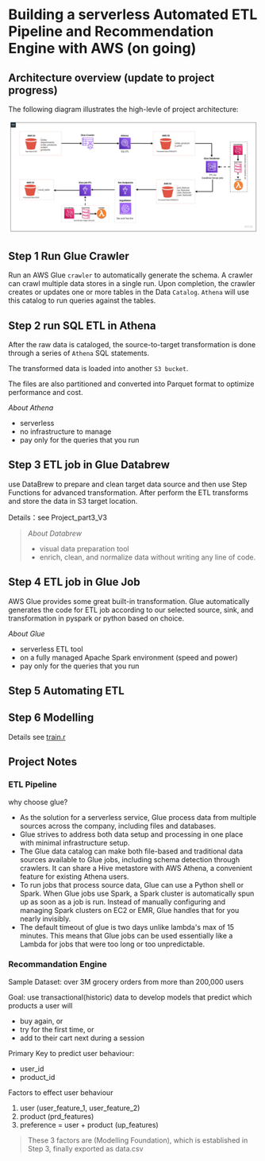 # Building a serverless Automated ETL Pipeline and Recommendation Engine with AWS (on going)
## Architecture overview (update to project progress)
The following diagram illustrates the high-levle of project architecture:

![](/etl%20pipeline.jpg)

## Step 1 Run Glue Crawler
Run an AWS Glue `crawler` to automatically generate the schema. A crawler can crawl multiple data stores in a single run. Upon completion, the crawler creates or updates one or more tables in the Data `Catalog`. `Athena` will use this catalog to run queries against the tables.


## Step 2 run SQL ETL in Athena 
After the raw data is cataloged, the source-to-target transformation is done through a series of `Athena` SQL statements. 

The transformed data is loaded into another `S3 bucket`. 

The files are also partitioned and converted into Parquet format to optimize performance and cost.

*About Athena*
* serverless
* no infrastructure to manage
* pay only for the queries that you run


## Step 3 ETL job in Glue Databrew 
use DataBrew to prepare and clean target data source and then use Step Functions for advanced transformation. After perform the ETL transforms and store the data in S3 target location.

Details：see Project_part3_V3

> *About Databrew*
> * visual data preparation tool 
> * enrich, clean, and normalize data without writing any line of code.

## Step 4 ETL job in Glue Job
AWS Glue provides some great built-in transformation. Glue automatically generates the code for ETL job according to our selected source, sink, and transformation in pyspark or python based on choice. 

*About Glue*
* serverless ETL tool 
* on a fully managed Apache Spark environment (speed and power)
* pay only for the queries that you run

## Step 5 Automating ETL


## Step 6 Modelling
Details see [train.r](/train.r)

## Project Notes 

### ETL Pipeline
why choose glue?
* As the solution for a serverless service, Glue process data from multiple sources across the company, including files and databases.
* Glue strives to address both data setup and processing in one place with minimal infrastructure setup.
* The Glue data catalog can make both file-based and traditional data sources available to Glue jobs, including schema detection through crawlers. It can share a Hive metastore with AWS Athena, a convenient feature for existing Athena users.
* To run jobs that process source data, Glue can use a Python shell or Spark. When Glue jobs use Spark, a Spark cluster is automatically spun up as soon as a job is run. Instead of manually configuring and managing Spark clusters on EC2 or EMR, Glue handles that for you nearly invisibly.
* The default timeout of glue is two days unlike lambda's max of 15 minutes. This means that Glue jobs can be used essentially like a Lambda for jobs that were too long or too unpredictable. 

### Recommandation Engine
Sample Dataset: over 3M grocery orders from more than 200,000 users

Goal: use transactional(historic) data to develop models that predict which products a user will 
* buy again, or
* try for the first time, or
* add to their cart next during a session

Primary Key to predict user behaviour: 
* user_id
* product_id

Factors to effect user behaviour 
1. user (user_feature_1, user_feature_2)
2. product (prd_features)
3. preference = user + product (up_features)
> These 3 factors are (Modelling Foundation), which is established in Step 3, finally exported as data.csv